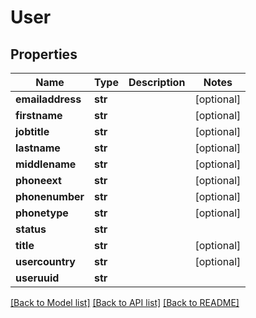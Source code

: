 # User

## Properties
Name | Type | Description | Notes
------------ | ------------- | ------------- | -------------
**emailaddress** | **str** |  | [optional] 
**firstname** | **str** |  | [optional] 
**jobtitle** | **str** |  | [optional] 
**lastname** | **str** |  | [optional] 
**middlename** | **str** |  | [optional] 
**phoneext** | **str** |  | [optional] 
**phonenumber** | **str** |  | [optional] 
**phonetype** | **str** |  | [optional] 
**status** | **str** |  | 
**title** | **str** |  | [optional] 
**usercountry** | **str** |  | [optional] 
**useruuid** | **str** |  | 

[[Back to Model list]](../README.md#documentation-for-models) [[Back to API list]](../README.md#documentation-for-api-endpoints) [[Back to README]](../README.md)


